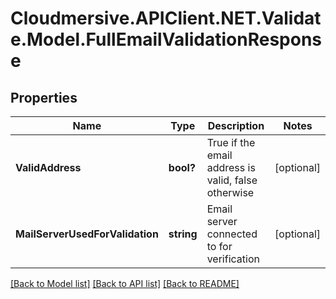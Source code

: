 # Cloudmersive.APIClient.NET.Validate.Model.FullEmailValidationResponse
## Properties

Name | Type | Description | Notes
------------ | ------------- | ------------- | -------------
**ValidAddress** | **bool?** | True if the email address is valid, false otherwise | [optional] 
**MailServerUsedForValidation** | **string** | Email server connected to for verification | [optional] 

[[Back to Model list]](../README.md#documentation-for-models) [[Back to API list]](../README.md#documentation-for-api-endpoints) [[Back to README]](../README.md)

